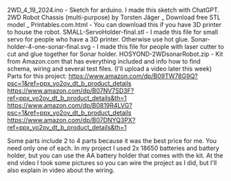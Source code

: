 2WD_4_19_2024.ino - Sketch for arduino. I made this sketch with ChatGPT.
2WD Robot Chassis (multi-purpose) by Torsten Jäger _ Download free STL model _ Printables.com.html  - You can download this if you have 3D printer to house the robot.
SMALL-ServoHolder-final.stl - I made this file for small servo for people who have a 3D printer. Otherwise use hot glue.
Sonar-holder-4-one-sonar-final.svg - I made this file for people with laser cutter to cut and glue together for Sonar holder.
HOSYOND-2WDsonarRobot.zip  -  Kit from Amazon.com that has everything included and info how to find schema, wiring and several test files. (I'll upload a video later this week)
Parts for this project:  https://www.amazon.com/dp/B09TW78G9Q?psc=1&ref=ppx_yo2ov_dt_b_product_details
https://www.amazon.com/dp/B07NV7SD3F?ref=ppx_yo2ov_dt_b_product_details&th=1
https://www.amazon.com/dp/B0819R4LVG?psc=1&ref=ppx_yo2ov_dt_b_product_details
https://www.amazon.com/dp/B07DNYQ3PX?ref=ppx_yo2ov_dt_b_product_details&th=1

Some parts include 2 to 4 parts because it was the best price for me. You need only one of each.
In my project I used 2x 18650 batteries and battery holder, but you can use the AA battery holder that comes with the kit.
At the end video I took some pictures so you can wire the project as I did, but I'll also explain in video about the wiring.
